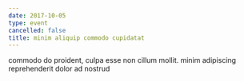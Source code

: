 ```yaml
---
date: 2017-10-05
type: event
cancelled: false
title: minim aliquip commodo cupidatat
---
```

commodo do proident, culpa esse non cillum mollit. minim adipiscing reprehenderit dolor ad nostrud